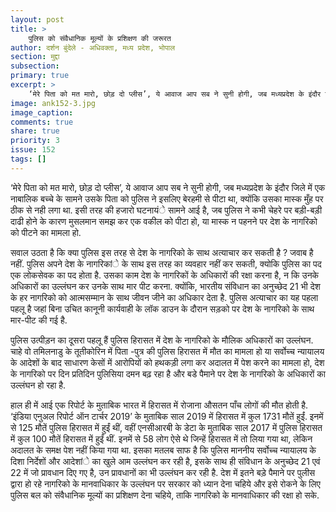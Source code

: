```yaml
---
layout: post
title: >
    पुलिस को संवैधानिक मूल्यों के प्रशिक्षण की जरूरत
author: दर्शन बुंदेले - अधिवक्ता, मध्य प्रदेश, भोपाल
section: मुद्दा
subsection:
primary: true
excerpt: >
    ‘मेरे पिता को मत मारो, छोड़ दो प्लीस’, ये आवाज आप सब ने सुनी होगी, जब मध्यप्रदेश के इंदौर जिले में एक नाबालिक बच्चे के सामने उसके पिता को पुलिस ने इसलिए बेरहमी से पीटा था, क्योंकि उसका मास्क मुँह पर ठीक से नही लगा था.
image: ank152-3.jpg
image_caption: 
comments: true
share: true
priority: 3
issue: 152
tags: []
---
```


‘मेरे पिता को मत मारो, छोड़ दो प्लीस’, ये आवाज आप सब ने सुनी होगी, जब मध्यप्रदेश के इंदौर जिले में एक नाबालिक बच्चे के सामने उसके पिता को पुलिस ने इसलिए बेरहमी से पीटा था, क्योंकि उसका मास्क मुँह पर ठीक से नही लगा था. इसी तरह की हजारो घटनायंे सामने आई है, जब पुलिस ने कभी चेहरे पर बड़ी-बड़ी दाढी होने के कारण मुसलमान समझ कर एक वकील को पीटा हो, या मास्क न पहनने पर देश के नागरिको को पीटने का मामला हो.

सवाल उठता है कि क्या पुलिस इस तरह से देश के नागरिको के साथ अत्याचार कर सकती है ? जवाब है नहीं. पुलिस अपने देश के नागरिकांे के साथ इस तरह का व्यवहार नहीं कर सकती, क्योकि पुलिस का पद एक लोकसेवक का पद होता है. उसका काम देश के नागरिकों के अधिकारों की रक्षा करना है, न कि उनके अधिकारों का उल्लंघन कर उनके साथ मार पीट करना. क्योंकि, भारतीय संविधान का अनुच्छेद 21 भी  देश के हर नागरिको को आत्मसम्मान के साथ जीवन जीने का अधिकार देता है. पुलिस अत्याचार का यह पहला पहलू है जहां बिना उचित कानूनी कार्यवाही के लॉक डाउन के दौरान सड़को पर देश के नागरिको के साथ मार-पीट की गई है.

पुलिस उत्पीड़न का दूसरा पहलू हैं पुलिस हिरासत में देश के नागरिको के मौलिक अधिकारों का उल्लंघन. चाहे वो तमिलनाडु के तूतीकोरिन में  पिता -पुत्र की पुलिस हिरासत में मौत का मामला हो या सर्वोच्च न्यायालय के आदेशों के बाद साधारण केसों में आरोपियों को हथकड़ी लगा कर अदालत में पेश करने का मामला हो, देश के नागरिको पर दिन प्रतिदिन पुलिसिया दमन बढ़ रहा है और बडे पैमाने पर देश के नागरिको के अधिकारों का उल्लंघन हो रहा है.

हाल ही में आई एक रिपोर्ट के मुताबिक भारत में हिरासत में रोजाना औसतन पाँच लोगों की मौत होती है. ‘इंडिया एनुअल रिपोर्ट ऑन टार्चर 2019’ के मुताबिक साल 2019 में हिरासत में कुल 1731 मौतें हुईं. इनमें से 125 मौतें पुलिस हिरासत में हुईं थीं, वहीं एनसीआरबी के डेटा के मुताबिक साल 2017 में पुलिस हिरासत में कुल 100 मौतें हिरासत में हुईं थीं. इनमें से 58 लोग ऐसे थे जिन्हें हिरासत में तो लिया गया था, लेकिन अदालत के समक्ष पेश नहीं किया गया था. इसका मतलब साफ है कि पुलिस माननीय सर्वोच्च न्यायालय के दिशा निर्देशों और आदेशांे का खुले आम उल्लंघन कर रही है, इसके साथ ही संविधान के अनुच्छेद 21 एवं 22 में जो प्रावधान दिए गए है, उन प्रावधानों का भी उल्लंघन कर रही है.
देश में इतने बड़े पैमाने पर पुलीस द्वारा हो रहे नागरिको के मानवाधिकार के उल्लंघन पर सरकार को ध्यान देना चहिये और इसे रोकने के लिए पुलिस बल को संवैधानिक मूल्यों का प्रशिक्षण देना चहिये, ताकि नागरिको के मानवाधिकार की रक्षा हो सके.
